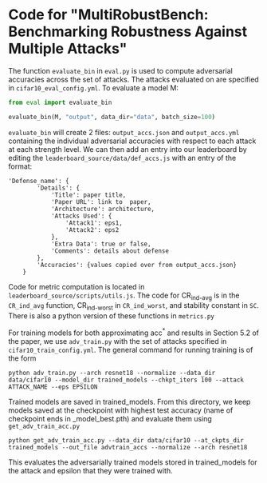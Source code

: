 # Code for "MultiRobustBench: Benchmarking Robustness Against Multiple Attacks"

The function ```evaluate_bin``` in ```eval.py``` is used to compute adversarial accuracies across
the set of attacks.  The attacks evaluated on are specified in ```cifar10_eval_config.yml```.  To evaluate a model M:

```python
from eval import evaluate_bin

evaluate_bin(M, "output", data_dir="data", batch_size=100)
```

```evaluate_bin``` will create 2 files: ```output_accs.json``` and ```output_accs.yml``` containing the individual adversarial accuracies with respect to each attack at each strength level.  We can then add an entry into our leaderboard by editing the ```leaderboard_source/data/def_accs.js``` with an entry of the format:
```
'Defense_name': {
        'Details': {
            'Title': paper title,
            'Paper URL': link to  paper,
            'Architecture': architecture,
            'Attacks Used': {
                'Attack1': eps1,
                'Attack2': eps2
            },
            'Extra Data': true or false,
            'Comments': details about defense
        },
        'Accuracies': {values copied over from output_accs.json}
    }
```
Code for metric computation is located in ```leaderboard_source/scripts/utils.js```.  The code for $\text{CR}_\text{ind-avg}$ is in the ```CR_ind_avg``` function, $\text{CR}_\text{ind-worst}$ in ```CR_ind_worst```, and stability constant in ```SC```. There is also a python version of these functions in ```metrics.py```

For training models for both approximating $\text{acc}^*$ and results in Section 5.2 of the paper, we use ```adv_train.py``` with the set of attacks specified in ```cifar10_train_config.yml```.  The general command for running training is of the form 

```
python adv_train.py --arch resnet18 --normalize --data_dir data/cifar10 --model_dir trained_models --chkpt_iters 100 --attack ATTACK_NAME --eps EPSILON
```
Trained models are saved in trained_models.  From this directory, we keep models saved at the checkpoint with highest test accuracy (name of checkpoint ends in _model_best.pth) and evaluate them using ```get_adv_train_acc.py```

```
python get_adv_train_acc.py --data_dir data/cifar10 --at_ckpts_dir trained_models --out_file advtrain_accs --normalize --arch resnet18
```
This evaluates the adversarially trained models stored in trained_models for the attack and epsilon that they were trained with.